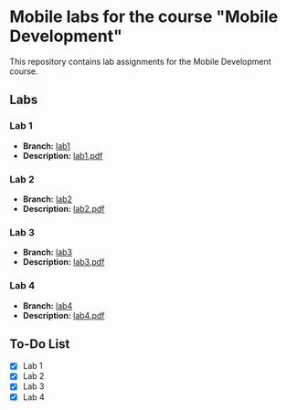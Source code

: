 # Mobile labs for the course "Mobile Development"

This repository contains lab assignments for the Mobile Development course.

## Labs

### Lab 1
- **Branch:** [lab1](https://github.com/AndriiBabushko/MobileLabsRN2025/tree/lab1)
- **Description:** [lab1.pdf](lab1.pdf)

### Lab 2
- **Branch:** [lab2](https://github.com/AndriiBabushko/MobileLabsRN2025/tree/lab2)
- **Description:** [lab2.pdf](lab2.pdf)

### Lab 3
- **Branch:** [lab3](https://github.com/AndriiBabushko/MobileLabsRN2025/tree/lab2)
- **Description:** [lab3.pdf](lab2.pdf)

### Lab 4
- **Branch:** [lab4](https://github.com/AndriiBabushko/MobileLabsRN2025/tree/lab2)
- **Description:** [lab4.pdf](lab2.pdf)

## To-Do List
- [x] Lab 1
- [x] Lab 2
- [x] Lab 3
- [x] Lab 4
